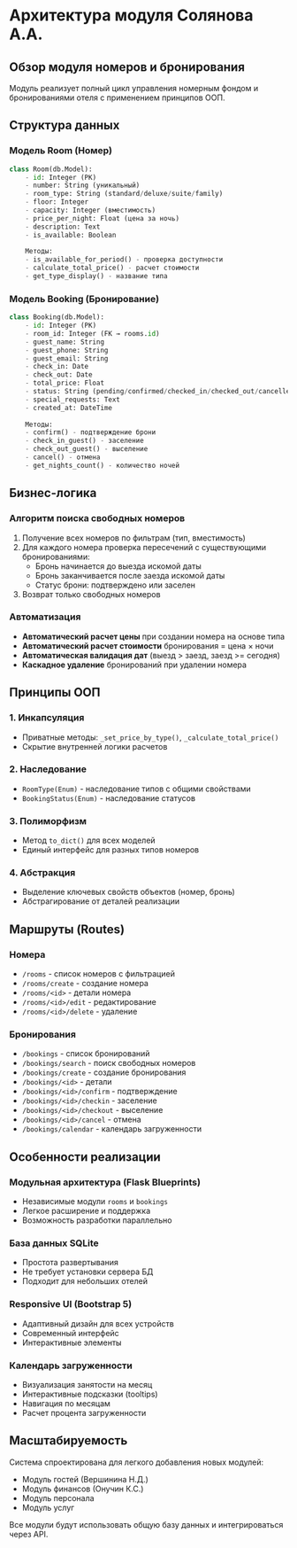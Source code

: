 # Архитектура модуля Солянова А.А.

## Обзор модуля номеров и бронирования

Модуль реализует полный цикл управления номерным фондом и бронированиями отеля с применением принципов ООП.

## Структура данных

### Модель Room (Номер)
```python
class Room(db.Model):
    - id: Integer (PK)
    - number: String (уникальный)
    - room_type: String (standard/deluxe/suite/family)
    - floor: Integer
    - capacity: Integer (вместимость)
    - price_per_night: Float (цена за ночь)
    - description: Text
    - is_available: Boolean
    
    Методы:
    - is_available_for_period() - проверка доступности
    - calculate_total_price() - расчет стоимости
    - get_type_display() - название типа
```

### Модель Booking (Бронирование)
```python
class Booking(db.Model):
    - id: Integer (PK)
    - room_id: Integer (FK → rooms.id)
    - guest_name: String
    - guest_phone: String
    - guest_email: String
    - check_in: Date
    - check_out: Date
    - total_price: Float
    - status: String (pending/confirmed/checked_in/checked_out/cancelled)
    - special_requests: Text
    - created_at: DateTime
    
    Методы:
    - confirm() - подтверждение брони
    - check_in_guest() - заселение
    - check_out_guest() - выселение
    - cancel() - отмена
    - get_nights_count() - количество ночей
```

## Бизнес-логика

### Алгоритм поиска свободных номеров

1. Получение всех номеров по фильтрам (тип, вместимость)
2. Для каждого номера проверка пересечений с существующими бронированиями:
   - Бронь начинается до выезда искомой даты
   - Бронь заканчивается после заезда искомой даты
   - Статус брони: подтверждено или заселен
3. Возврат только свободных номеров

### Автоматизация

- **Автоматический расчет цены** при создании номера на основе типа
- **Автоматический расчет стоимости** бронирования = цена × ночи
- **Автоматическая валидация дат** (выезд > заезд, заезд >= сегодня)
- **Каскадное удаление** бронирований при удалении номера

## Принципы ООП

### 1. Инкапсуляция
- Приватные методы: `_set_price_by_type()`, `_calculate_total_price()`
- Скрытие внутренней логики расчетов

### 2. Наследование
- `RoomType(Enum)` - наследование типов с общими свойствами
- `BookingStatus(Enum)` - наследование статусов

### 3. Полиморфизм
- Метод `to_dict()` для всех моделей
- Единый интерфейс для разных типов номеров

### 4. Абстракция
- Выделение ключевых свойств объектов (номер, бронь)
- Абстрагирование от деталей реализации

## Маршруты (Routes)

### Номера
- `/rooms` - список номеров с фильтрацией
- `/rooms/create` - создание номера
- `/rooms/<id>` - детали номера
- `/rooms/<id>/edit` - редактирование
- `/rooms/<id>/delete` - удаление

### Бронирования
- `/bookings` - список бронирований
- `/bookings/search` - поиск свободных номеров
- `/bookings/create` - создание бронирования
- `/bookings/<id>` - детали
- `/bookings/<id>/confirm` - подтверждение
- `/bookings/<id>/checkin` - заселение
- `/bookings/<id>/checkout` - выселение
- `/bookings/<id>/cancel` - отмена
- `/bookings/calendar` - календарь загруженности

## Особенности реализации

### Модульная архитектура (Flask Blueprints)
- Независимые модули `rooms` и `bookings`
- Легкое расширение и поддержка
- Возможность разработки параллельно

### База данных SQLite
- Простота развертывания
- Не требует установки сервера БД
- Подходит для небольших отелей

### Responsive UI (Bootstrap 5)
- Адаптивный дизайн для всех устройств
- Современный интерфейс
- Интерактивные элементы

### Календарь загруженности
- Визуализация занятости на месяц
- Интерактивные подсказки (tooltips)
- Навигация по месяцам
- Расчет процента загруженности

## Масштабируемость

Система спроектирована для легкого добавления новых модулей:
- Модуль гостей (Вершинина Н.Д.)
- Модуль финансов (Онучин К.С.)
- Модуль персонала
- Модуль услуг

Все модули будут использовать общую базу данных и интегрироваться через API.
